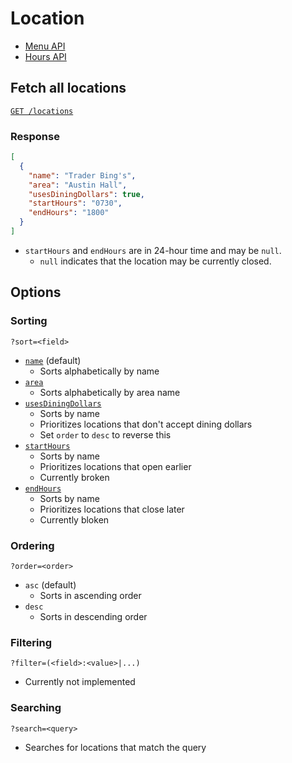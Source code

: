 # Location

* [Menu API](./locations_menus.md)
* [Hours API](./locations_hours.md)

## Fetch all locations

[`GET /locations`](https://beaver-eats-backend-demo.fly.dev/locations)

### Response

```json
[
  {
    "name": "Trader Bing's",
    "area": "Austin Hall",
    "usesDiningDollars": true,
    "startHours": "0730",
    "endHours": "1800"
  }
]
```

- `startHours` and `endHours` are in 24-hour time and may be `null`.
  - `null` indicates that the location may be currently closed.

## Options

### Sorting

`?sort=<field>`

- [`name`](https://beaver-eats-backend-demo.fly.dev/locations?sort=name) (default)
  - Sorts alphabetically by name
- [`area`](https://beaver-eats-backend-demo.fly.dev/locations?sort=area)
  - Sorts alphabetically by area name
- [`usesDiningDollars`](https://beaver-eats-backend-demo.fly.dev/locations?sort=usesDiningDollars)
  - Sorts by name
  - Prioritizes locations that don't accept dining dollars
  - Set `order` to `desc` to reverse this
- [`startHours`](https://beaver-eats-backend-demo.fly.dev/locations?sort=startHours)
  - Sorts by name
  - Prioritizes locations that open earlier
  - Currently broken
- [`endHours`](https://beaver-eats-backend-demo.fly.dev/locations?sort=endHours)
  - Sorts by name
  - Prioritizes locations that close later
  - Currently bloken

### Ordering

`?order=<order>`

- `asc` (default)
  - Sorts in ascending order
- `desc`
  - Sorts in descending order

### Filtering

`?filter=(<field>:<value>|...)`

- Currently not implemented

### Searching

`?search=<query>`

- Searches for locations that match the query
